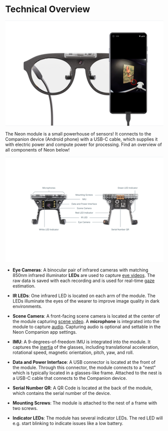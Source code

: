 # Technical Overview

![Technical Overview](./technical_overview_1.jpg)

The Neon module is a small powerhouse of sensors! It connects to the Companion device (Android phone) with a USB-C cable, which supplies it with electric power and compute power for processing. Find an overview of all components of Neon below!

![Technical Overview](./technical_overview_2.jpg)

- **Eye Cameras**: A binocular pair of infrared cameras with matching 850nm infrared illuminator **LEDs** are used to capture [eye videos](/general/data-streams/#eye-videos). The raw data is saved with each recording and is used for real-time [gaze](/general/data-streams/#gaze) estimation.

- **IR LEDs**: One infrared LED is located on each arm of the module. The LEDs illuminate the eyes of the wearer to improve image quality in dark environments.

- **Scene Camera**: A front-facing scene camera is located at the center of the module capturing [scene video](/general/data-streams/#scene-video). A **microphone** is integrated into the module to capture [audio](/general/data-streams/#audio). Capturing audio is optional and settable in the Neon Companion app settings.
 
- **IMU**: A 9-degrees-of-freedom IMU is integrated into the module. It captures the [inertia](/general/data-streams/#movement-imu-data) of the glasses, including translational acceleration, rotational speed, magnetic orientation, pitch, yaw, and roll.

- **Data and Power Interface**: A USB connector is located at the front of the module. Through this connector, the module connects to a "nest" which is typically located in a glasses-like frame. Attached to the nest is a USB-C cable that connects to the Companion device.

- **Serial Number QR**: A QR Code is located at the back of the module, which contains the serial number of the device.

- **Mounting Screws**: The module is attached to the nest of a frame with two screws.

- **Indicator LEDs**: The module has several indicator LEDs. The red LED will e.g. start blinking to indicate issues like a low battery.